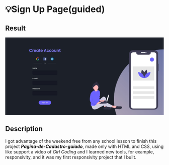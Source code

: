 # 💡Sign Up Page(guided)

## Result

<img src="Imgs/Finalresult.jpg" alt="Web Version">

## Description

I got advantage of the weekend free from any school lesson to finish this project ***Pagina-de-Cadastro-guiado***, made only with HTML and CSS, using like support a video of *Girl Coding* and I learned new tools, for example, responsivity, and it was my first responsivity project that I built.
